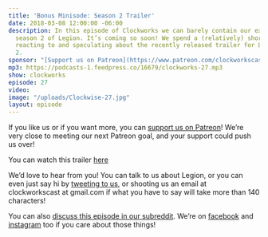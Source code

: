 ```yaml
---
title: 'Bonus Minisode: Season 2 Trailer'
date: 2018-03-08 12:00:00 -06:00
description: In this episode of Clockworks we can barely contain our excitement for
  season 2 of Legion. It’s coming so soon! We spend a (relatively) short minisode
  reacting to and speculating about the recently released trailer for Legion season
  2.
sponsor: "[Support us on Patreon](https://www.patreon.com/clockworkscast)"
mp3: https://podcasts-1.feedpress.co/16679/clockworks-27.mp3
show: clockworks
episode: 27
video: 
image: "/uploads/Clockwise-27.jpg"
layout: episode
---
```


If you like us or if you want more, you can [support us on Patreon](https://www.patreon.com/clockworkscast)! We’re very close to meeting our next Patreon goal, and your support could push us over!

You can watch this trailer [here](https://www.youtube.com/watch?v=HmBIn9De-Yc)

We’d love to hear from you! You can talk to us about Legion, or you can even just say hi by [tweeting to us](http://www.twitter.com/clockworkscast), or shooting us an email at clockworkscast at gmail.com if what you have to say will take more than 140 characters!

You can also [discuss this episode in our subreddit](https://www.reddit.com/r/Goodstuff_fm/). We’re on [facebook](http://facebook.com/clockworkscast) and [instagram](https://www.instagram.com/clockworkscast) too if you care about those things!
